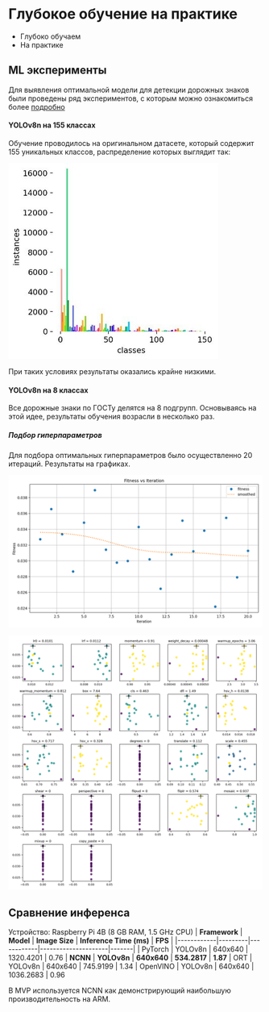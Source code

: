 # Глубокое обучение на практике

* Глубоко обучаем
* На практике

## ML эксперименты
Для выявления оптимальной модели для детекции дорожных знаков были проведены ряд экспериментов, с которым можно ознакомиться более [подробно](experiments/Experiments.ipynb)

#### YOLOv8n на 155 классах

Обучение проводилось на оригинальном датасете, который содержит 155 уникальных классов, распределение которых выглядит так:

![Распределение 155 классов](experiments/class_plot.jpg)

При таких условиях результаты оказались крайне низкими.

#### YOLOv8n на 8 классах

Все дорожные знаки по ГОСТу делятся на 8 подгрупп. Основываясь на этой идее, результаты обучения возрасли в несколько раз.

##### Подбор гиперпараметров

Для подбора оптимальных гиперпараметров было осуществленно 20 итераций. Результаты на графиках.

![tune_fitness](experiments/tune_fitness.png)

![tune_scatter_plots](experiments/tune_scatter_plots.png)

## Сравнение инференса
Устройство: Raspberry Pi 4B (8 GB RAM, 1.5 GHz CPU)
| **Framework**  | **Model**   | **Image Size** | **Inference Time (ms)** | **FPS**   |
|------------|---------|------------|---------------------|-------|
|  PyTorch   | YOLOv8n | 640x640    | 1320.4201          | 0.76
|    **NCNN**    | **YOLOv8n** | **640x640**    | **534.2817**          | **1.87**
|     ORT    | YOLOv8n | 640x640    | 745.9199           | 1.34
|  OpenVINO  | YOLOv8n | 640x640    | 1036.2683          | 0.96

В MVP используется NCNN как демонстрирующий наибольшую производительность на ARM.

